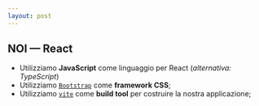```yaml
---
layout: post
---
```


## NOI — React
- Utilizziamo **JavaScript** come linguaggio per React (*alternativa: TypeScript*)
- Utilizziamo [`Bootstrap`](https://getbootstrap.com/) come **framework CSS**;
- Utilizziamo [`vite`](https://vite.dev/guide/) come **build tool** per costruire la nostra applicazione;